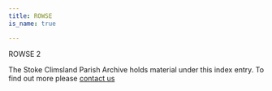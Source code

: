 ```yaml
---
title: ROWSE
is_name: true

---
```


ROWSE 2


The Stoke Climsland Parish Archive holds material under this index entry. To find out more please [contact us](/contact/)
